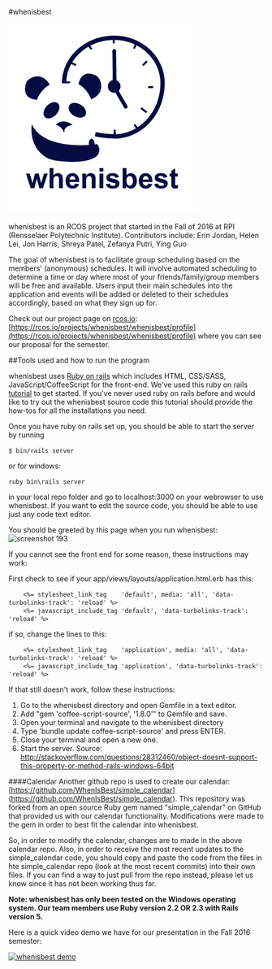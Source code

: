 #whenisbest

![whenisbest logo](/rsz_whenisbest_-_logo.png)

whenisbest is an RCOS project that started in the Fall of 2016 at RPI (Rensselaer Polytechnic Institute).
Contributors include: Erin Jordan, Helen Lei, Jon Harris, Shreya Patel, Zefanya Putri, Ying Guo

The goal of whenisbest is to facilitate group scheduling based on the members' (anonymous) schedules. It will involve automated scheduling to determine a time or day where most of your friends/family/group members will be free and available. Users input their main schedules into the application and events will be added or deleted to their schedules accordingly, based on what they sign up for.

Check out our project page on [rcos.io](rcos.io): [https://rcos.io/projects/whenisbest/whenisbest/profile](https://rcos.io/projects/whenisbest/whenisbest/profile) where you can see our proposal for the semester.

##Tools used and how to run the program

whenisbest uses [Ruby on rails](http://rubyonrails.org/) which includes HTML, CSS/SASS, JavaScript/CoffeeScript for the front-end.
We've used this ruby on rails [tutorial](http://guides.rubyonrails.org/getting_started.html) to get started. If you've never used ruby on rails before and would like to try out the whenisbest source code this tutorial should provide the how-tos for all the installations you need. 

Once you have ruby on rails set up, you should be able to start the server by running

```
$ bin/rails server
```
or for windows:

```
ruby bin\rails server
```
in your local repo folder and go to localhost:3000 on your webrowser to use whenisbest. If you want to edit the source code, you should be able to use just any code text editor.

You should be greeted by this page when you run whenisbest:
![screenshot 193](https://cloud.githubusercontent.com/assets/16448052/23838060/dfd5ca64-0767-11e7-8f8f-95b60c516a86.png) 

If you cannot see the front end for some reason, these instructions may work:

First check to see if your app/views/layouts/application.html.erb has this:
```
    <%= stylesheet_link_tag    'default', media: 'all', 'data-turbolinks-track': 'reload' %>
    <%= javascript_include_tag 'default', 'data-turbolinks-track': 'reload' %>
```
if so, change the lines to this:
```
    <%= stylesheet_link_tag    'application', media: 'all', 'data-turbolinks-track': 'reload' %>
    <%= javascript_include_tag 'application', 'data-turbolinks-track': 'reload' %>
```
If that still doesn't work, follow these instructions:

1. Go to the whenisbest directory and open Gemfile in a text editor.
1. Add "gem 'coffee-script-source', '1.8.0'" to Gemfile and save.
1. Open your terminal and navigate to the whenisbest directory
1. Type 'bundle update coffee-script-source' and press ENTER.
1. Close your terminal and open a new one.
1. Start the server. Source: http://stackoverflow.com/questions/28312460/object-doesnt-support-this-property-or-method-rails-windows-64bit

####Calendar
Another github repo is used to create our calendar: [https://github.com/WhenIsBest/simple_calendar] (https://github.com/WhenIsBest/simple_calendar).
This repository was forked from an open source Ruby gem named "simple_calendar" on GitHub that provided us with our calendar functionality. Modifications were made to the gem in order to best fit the calendar into whenisbest.

So, in order to modify the calendar, changes are to made in the above calendar repo. Also, in order to receive the most recent updates to the simple_calendar code, you should copy and paste the code from the files in hte simple_calendar repo (look at the most recent commits) into their own files. If you can find a way to just pull from the repo instead, please let us know since it has not been working thus far.

**Note: whenisbest has only been tested on the Windows operating system. Our team members use Ruby version 2.2 OR 2.3 with Rails version 5.**

Here is a quick video demo we have for our presentation in the Fall 2016 semester:

[![whenisbest demo](https://cloud.githubusercontent.com/assets/16448052/23838214/9e9746ac-0769-11e7-8ef3-c571ab0feef3.png)](https://www.youtube.com/watch?v=io-i1woZy-0)
